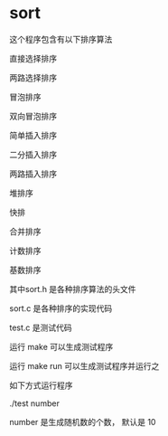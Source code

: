 # sort
这个程序包含有以下排序算法

直接选择排序

两路选择排序

冒泡排序

双向冒泡排序

简单插入排序

二分插入排序

两路插入排序

堆排序

快排

合并排序

计数排序

基数排序

其中sort.h 是各种排序算法的头文件

sort.c 是各种排序的实现代码

test.c 是测试代码

运行 make 可以生成测试程序

运行 make run 可以生成测试程序并运行之

如下方式运行程序

./test number

number 是生成随机数的个数， 默认是 10

